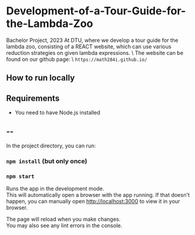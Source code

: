 # Development-of-a-Tour-Guide-for-the-Lambda-Zoo
Bachelor Project, 2023 At DTU, where we develop a tour guide for the lambda zoo, consisting of a REACT website, which can use various reduction strategies on given lambda expressions.
\\
The website can be found on our github page: \\
`https://math284i.github.io/` 

## How to run locally

## Requirements
- You need to have Node.js installed

## --

In the project directory, you can run:

### `npm install` (but only once)
### `npm start`

Runs the app in the development mode.\
This will automatically open a browser with the app running. If that doesn't happen, you can manually open [http://localhost:3000](http://localhost:3000) to view it in your browser.

The page will reload when you make changes.\
You may also see any lint errors in the console.